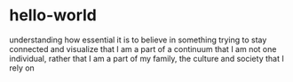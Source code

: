 # hello-world

understanding how essential it is to believe in something
trying to stay connected and visualize that I am a part of a continuum
that I am not one individual, rather that I am a part of my family, the culture and society that I rely on
